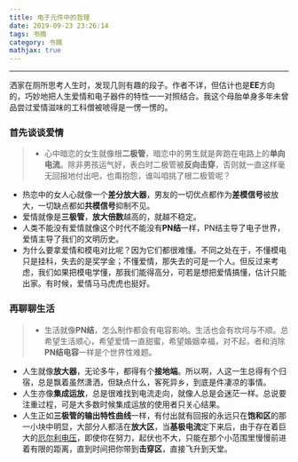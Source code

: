 ```yaml
---
title: 电子元件中的哲理
date: 2019-09-23 23:26:14
tags: 书摘
category: 书摘
mathjax: true
---
```

- - - 

洒家在厕所思考人生时，发现几则有趣的段子。作者不详，但估计也是**EE**方向的，巧妙地把人生爱情和电子器件的特性一一对照结合。我这个母胎单身多年未曾品尝过爱情滋味的工科僧被唬得是一愣一愣的。<br>
### 首先谈谈爱情
> + 心中暗恋的女生就像根**二极管**，暗恋中的男生就是奔跑在电路上的**单向电流**。除非男孩运气好，表白时二极管被**反向击穿**，否则就一直这样毫无回报地付出吧，也甭抱怨，谁叫咱挑了根二极管呢？
+ 热恋中的女人心就像一个**差分放大器**，男友的一切优点都作为**差模信号**被放大，一切缺点都如**共模信号**抑制不见。
+ 爱情就像是**三极管**，**放大倍数**越高的，就越不稳定。
+ 人类不能没有爱情就像这个时代不能没有**PN结**一样，PN结主导了电子世界，爱情主导了我们的文明历史。
+ 为什么要拿爱情和模电对比呢？因为它们都很难懂。不同之处在于，不懂模电只是挂科，失去的是奖学金；不懂爱情，那失去的可是一个人。但反过来考虑，我们如果把模电学懂，那我们能得高分，可若是想把爱情搞懂，估计只能出家。有时候，爱情马马虎虎也挺好。

### 再聊聊生活

> + 生活就像**PN结**，怎么制作都会有电容影响。生活也会有坎坷与不顺。总希望生活顺心，希望爱情一直甜蜜，希望婚姻幸福，对不起，者和消除**PN结电容**一样是个世界性难题。
+ 人生就像**放大器**，无论多牛，都得有个**接地端**。所以啊，人这一生总得有个归宿，总是飘着虽然潇洒，但缺点什么，客死异乡，到底是件凄凉的事情。
+ 人生亦像**集成运放**，总是很难找到电流走向，就像人总是会迷茫一样。总说要注重过程，可是大多数时候集成运放的使用者只关心结果。
+ 人生正如**三极管的输出特性曲线**一样，有付出就有回报的永远只在**饱和区**的那一小块中明显，大部分人都活在**放大区**，当**基极电流**定下来后，由于存在着巨大的[厄尔利电压](https://blog.csdn.net/kevinhg/article/details/7943986)，即使你在努力，起伏也不大，只能在那个小范围里慢慢前进着有限的距离，直到时间把你带到**击穿区**，直接飞升到天堂。